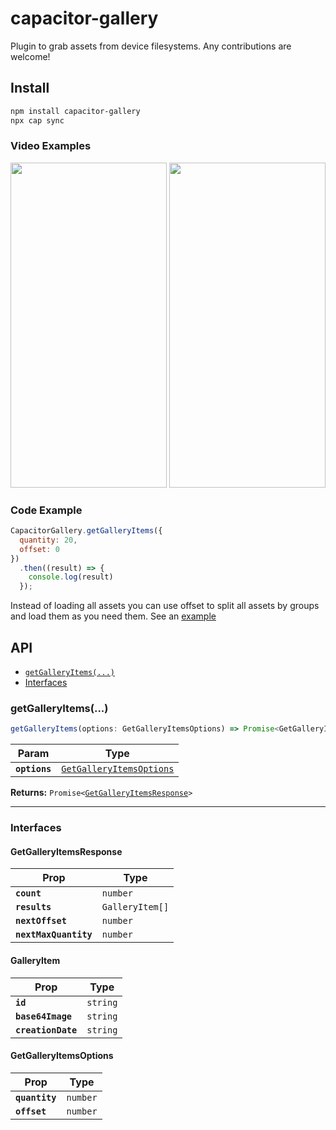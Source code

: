 # capacitor-gallery

Plugin to grab assets from device filesystems. Any contributions are welcome!

## Install

```bash
npm install capacitor-gallery
npx cap sync
```

### Video Examples

<p align="center">
  <img src="https://github.com/fede4ka1245/CapacitorGallery/blob/main/ios_example.gif" height="520px" width="250px" />
  <img src="https://github.com/fede4ka1245/CapacitorGallery/blob/main/android_example.gif" height="520px" width="250px" />
</p>

### Code Example

```javascript
CapacitorGallery.getGalleryItems({
  quantity: 20,
  offset: 0
})
  .then((result) => {
    console.log(result)
  });
```

Instead of loading all assets you can use offset to split all assets by groups and load them as you need them. See an [example](https://github.com/fede4ka1245/CapacitorGallery/tree/main/example)

## API


<docgen-index>

* [`getGalleryItems(...)`](#getgalleryitems)
* [Interfaces](#interfaces)

</docgen-index>

<docgen-api>
<!--Update the source file JSDoc comments and rerun docgen to update the docs below-->

### getGalleryItems(...)

```typescript
getGalleryItems(options: GetGalleryItemsOptions) => Promise<GetGalleryItemsResponse>
```

| Param         | Type                                                                      |
| ------------- | ------------------------------------------------------------------------- |
| **`options`** | <code><a href="#getgalleryitemsoptions">GetGalleryItemsOptions</a></code> |

**Returns:** <code>Promise&lt;<a href="#getgalleryitemsresponse">GetGalleryItemsResponse</a>&gt;</code>

--------------------


### Interfaces


#### GetGalleryItemsResponse

| Prop                  | Type                       |
| --------------------- | -------------------------- |
| **`count`**           | <code>number</code>        |
| **`results`**         | <code>GalleryItem[]</code> |
| **`nextOffset`**      | <code>number</code>        |
| **`nextMaxQuantity`** | <code>number</code>        |


#### GalleryItem

| Prop               | Type                |
| ------------------ | ------------------- |
| **`id`**           | <code>string</code> |
| **`base64Image`**  | <code>string</code> |
| **`creationDate`** | <code>string</code> |


#### GetGalleryItemsOptions

| Prop           | Type                |
| -------------- | ------------------- |
| **`quantity`** | <code>number</code> |
| **`offset`**   | <code>number</code> |

</docgen-api>
